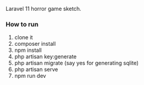 Laravel 11 horror game sketch.

### How to run
1. clone it
2. composer install
3. npm install
4. php artisan key:generate
5. php artisan migrate (say yes for generating sqlite)
6. php artisan serve
7. npm run dev
